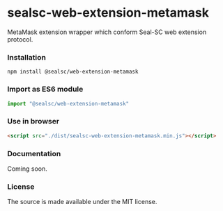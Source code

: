 # sealsc-web-extension-metamask
  MetaMask extension wrapper which conform Seal-SC web extension protocol.

### Installation  
```
npm install @sealsc/web-extension-metamask
```

### Import as ES6 module
```javascript
import "@sealsc/web-extension-metamask"
```

### Use in browser
```html
<script src="./dist/sealsc-web-extension-metamask.min.js"></script>
```

### Documentation
Coming soon.

### License
The source is made available under the MIT license.


